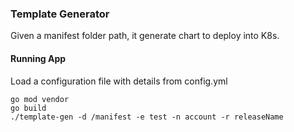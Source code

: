 ### Template Generator
Given a manifest folder path, it generate chart to deploy into K8s.

#### Running App
Load a configuration file with details from config.yml
```
go mod vendor
go build
./template-gen -d /manifest -e test -n account -r releaseName
```